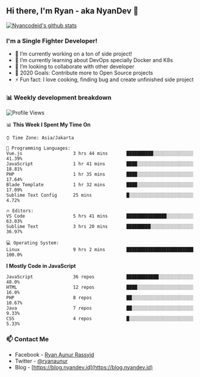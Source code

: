 ## Hi there, I'm Ryan - aka NyanDev 👋

[![Nyancodeid's github stats](https://github-readme-stats.vercel.app/api?username=nyancodeid)](https://github.com/nyancodeid/nyancodeid)

### I'm a Single Fighter Developer!
- 🔭 I’m currently working on a ton of side project!
- 🌱 I’m currently learning about DevOps specially Docker and K8s
- 👯 I’m looking to collaborate with other developer
- 🥅 2020 Goals: Contribute more to Open Source projects
- ⚡ Fun fact: I love cooking, finding bug and create unfinished side project 

### 📊 Weekly development breakdown

<!--START_SECTION:waka-->
![Profile Views](http://img.shields.io/badge/Profile%20Views-5-blue)

📊 **This Week I Spent My Time On** 

```text
⌚︎ Time Zone: Asia/Jakarta

💬 Programming Languages: 
Vue.js                   3 hrs 44 mins       ██████████░░░░░░░░░░░░░░░   41.39% 
JavaScript               1 hr 41 mins        ████░░░░░░░░░░░░░░░░░░░░░   18.81% 
PHP                      1 hr 35 mins        ████░░░░░░░░░░░░░░░░░░░░░   17.64% 
Blade Template           1 hr 32 mins        ████░░░░░░░░░░░░░░░░░░░░░   17.09% 
Sublime Text Config      25 mins             █░░░░░░░░░░░░░░░░░░░░░░░░   4.72%

🔥 Editors: 
VS Code                  5 hrs 41 mins       ███████████████░░░░░░░░░░   63.03% 
Sublime Text             3 hrs 20 mins       █████████░░░░░░░░░░░░░░░░   36.97%

💻 Operating System: 
Linux                    9 hrs 2 mins        █████████████████████████   100.0%

```

**I Mostly Code in JavaScript** 

```text
JavaScript               36 repos            ████████████░░░░░░░░░░░░░   48.0% 
HTML                     12 repos            ████░░░░░░░░░░░░░░░░░░░░░   16.0% 
PHP                      8 repos             ██░░░░░░░░░░░░░░░░░░░░░░░   10.67% 
Java                     7 repos             ██░░░░░░░░░░░░░░░░░░░░░░░   9.33% 
CSS                      4 repos             █░░░░░░░░░░░░░░░░░░░░░░░░   5.33%

```



<!--END_SECTION:waka-->

### 📫 Contact Me
- Facebook - [Ryan Aunur Rassyid](https://facebook.com/ryan.hac)
- Twitter - [@ryanaunur](https://twitter.com/ryanaunur)
- Blog - [https://blog.nyandev.id](https://blog.nyandev.id)
